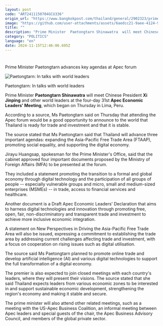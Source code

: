 ```yaml
---
layout: post
code: "ART2411150704GCU336"
origin_url: "https://www.bangkokpost.com/thailand/general/2902323/prime-minister-paetongtarn-advances-key-agendas-at-apec-forum"
image: "https://github.com/user-attachments/assets/6aedcc21-9aee-4124-92af-236ee3f915d8"
title: ""
description: "Prime Minister  Paetongtarn Shinawatra  will meet Chinese President  Xi Jinping  and other world leaders at the four-day 31st  Apec Economic Leaders"
category: "POLITICS"
language: "en"
date: 2024-11-15T12:46:06.695Z
---
```


# 

Prime Minister Paetongtarn advances key agendas at Apec forum

![Paetongtarn: In talks with world leaders](https://github.com/user-attachments/assets/60a96313-09fe-4260-b3cf-bd83b3d8a6c7)

Paetongtarn: In talks with world leaders

Prime Minister **Paetongtarn Shinawatra** will meet Chinese President **Xi Jinping** and other world leaders at the four-day 31st **Apec Economic Leaders' Meeting**, which began on Thursday in Lima, Peru.

According to a source, Ms Paetongtarn said on Thursday that attending the Apec forum would be a good opportunity to announce to the world that Thailand is ready for trade and investment and that it is stable.

The source stated that Ms Paetongtarn said that Thailand will advance three important agendas: expanding the Asia-Pacific Free Trade Area (FTAAP), promoting social equality, and supporting the digital economy.

Jirayu Huangsap, spokesman for the Prime Minister's Office, said that the cabinet approved four important documents proposed by the Ministry of Foreign Affairs (MFA) to be presented at the forum.

They included a statement promoting the transition to a formal and global economy through digital technology and the participation of all groups of people -- especially vulnerable groups and micro, small and medium-sized enterprises (MSMEs) -- in trade, access to financial services and healthcare.

Another document is a Draft Apec Economic Leaders' Declaration that aims to harness digital technologies and innovation through promoting free, open, fair, non-discriminatory and transparent trade and investment to achieve more inclusive economic integration.

A statement on New Perspectives in Driving the Asia-Pacific Free Trade Area will also be issued, expressing a commitment to establishing the trade area by addressing current challenges affecting trade and investment, with a focus on cooperation on rising issues such as digital utilisation.

The source said Ms Paetongtarn planned to promote online trade and develop artificial intelligence (AI) and various digital technologies to support the full transformation of a digital economy.

The premier is also expected to join closed meetings with each country's leaders, where they will present their visions. The source stated that she said Thailand expects leaders from various economic zones to be interested in and support sustainable economic development, strengthening the region's economy and making it stable and secure.

The prime minister will also attend other related meetings, such as a meeting with the US-Apec Business Coalition, an informal meeting between Apec leaders and special guests of the chair, the Apec Business Advisory Council, and members of the global private sector.